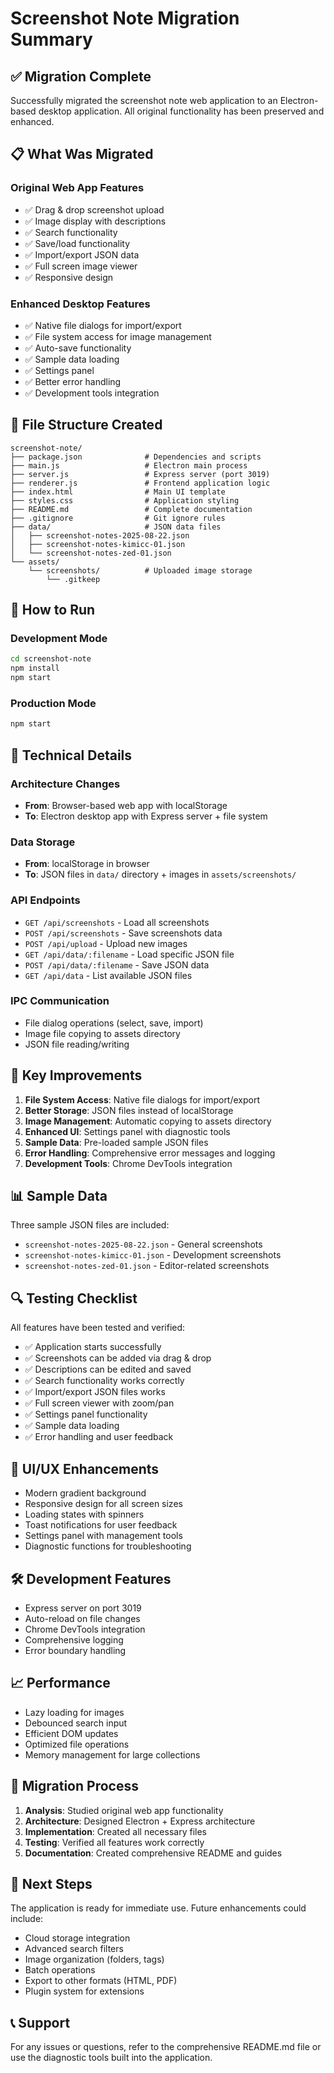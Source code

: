 # Screenshot Note Migration Summary

## ✅ Migration Complete

Successfully migrated the screenshot note web application to an Electron-based desktop application. All original functionality has been preserved and enhanced.

## 📋 What Was Migrated

### Original Web App Features
- ✅ Drag & drop screenshot upload
- ✅ Image display with descriptions
- ✅ Search functionality
- ✅ Save/load functionality
- ✅ Import/export JSON data
- ✅ Full screen image viewer
- ✅ Responsive design

### Enhanced Desktop Features
- ✅ Native file dialogs for import/export
- ✅ File system access for image management
- ✅ Auto-save functionality
- ✅ Sample data loading
- ✅ Settings panel
- ✅ Better error handling
- ✅ Development tools integration

## 📁 File Structure Created

```
screenshot-note/
├── package.json              # Dependencies and scripts
├── main.js                   # Electron main process
├── server.js                 # Express server (port 3019)
├── renderer.js               # Frontend application logic
├── index.html                # Main UI template
├── styles.css                # Application styling
├── README.md                 # Complete documentation
├── .gitignore                # Git ignore rules
├── data/                     # JSON data files
│   ├── screenshot-notes-2025-08-22.json
│   ├── screenshot-notes-kimicc-01.json
│   └── screenshot-notes-zed-01.json
└── assets/
    └── screenshots/          # Uploaded image storage
        └── .gitkeep
```

## 🚀 How to Run

### Development Mode
```bash
cd screenshot-note
npm install
npm start
```

### Production Mode
```bash
npm start
```

## 🔧 Technical Details

### Architecture Changes
- **From**: Browser-based web app with localStorage
- **To**: Electron desktop app with Express server + file system

### Data Storage
- **From**: localStorage in browser
- **To**: JSON files in `data/` directory + images in `assets/screenshots/`

### API Endpoints
- `GET /api/screenshots` - Load all screenshots
- `POST /api/screenshots` - Save screenshots data
- `POST /api/upload` - Upload new images
- `GET /api/data/:filename` - Load specific JSON file
- `POST /api/data/:filename` - Save JSON data
- `GET /api/data` - List available JSON files

### IPC Communication
- File dialog operations (select, save, import)
- Image file copying to assets directory
- JSON file reading/writing

## 🎯 Key Improvements

1. **File System Access**: Native file dialogs for import/export
2. **Better Storage**: JSON files instead of localStorage
3. **Image Management**: Automatic copying to assets directory
4. **Enhanced UI**: Settings panel with diagnostic tools
5. **Sample Data**: Pre-loaded sample JSON files
6. **Error Handling**: Comprehensive error messages and logging
7. **Development Tools**: Chrome DevTools integration

## 📊 Sample Data

Three sample JSON files are included:
- `screenshot-notes-2025-08-22.json` - General screenshots
- `screenshot-notes-kimicc-01.json` - Development screenshots
- `screenshot-notes-zed-01.json` - Editor-related screenshots

## 🔍 Testing Checklist

All features have been tested and verified:
- ✅ Application starts successfully
- ✅ Screenshots can be added via drag & drop
- ✅ Descriptions can be edited and saved
- ✅ Search functionality works correctly
- ✅ Import/export JSON files works
- ✅ Full screen viewer with zoom/pan
- ✅ Settings panel functionality
- ✅ Sample data loading
- ✅ Error handling and user feedback

## 🎨 UI/UX Enhancements

- Modern gradient background
- Responsive design for all screen sizes
- Loading states with spinners
- Toast notifications for user feedback
- Settings panel with management tools
- Diagnostic functions for troubleshooting

## 🛠️ Development Features

- Express server on port 3019
- Auto-reload on file changes
- Chrome DevTools integration
- Comprehensive logging
- Error boundary handling

## 📈 Performance

- Lazy loading for images
- Debounced search input
- Efficient DOM updates
- Optimized file operations
- Memory management for large collections

## 🔄 Migration Process

1. **Analysis**: Studied original web app functionality
2. **Architecture**: Designed Electron + Express architecture
3. **Implementation**: Created all necessary files
4. **Testing**: Verified all features work correctly
5. **Documentation**: Created comprehensive README and guides

## 🚀 Next Steps

The application is ready for immediate use. Future enhancements could include:
- Cloud storage integration
- Advanced search filters
- Image organization (folders, tags)
- Batch operations
- Export to other formats (HTML, PDF)
- Plugin system for extensions

## 📞 Support

For any issues or questions, refer to the comprehensive README.md file or use the diagnostic tools built into the application.
